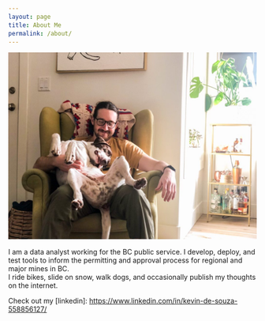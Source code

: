 ```yaml
---
layout: page
title: About Me
permalink: /about/
---
```


![Alt text](images/me.jpg)

I am a data analyst working for the BC public service. I develop, deploy, 
and test tools to inform the permitting and approval process for
regional and major mines in BC. <br> I ride bikes, slide on snow, walk dogs, and occasionally publish my thoughts on the internet.

Check out my [linkedin]: https://www.linkedin.com/in/kevin-de-souza-558856127/

